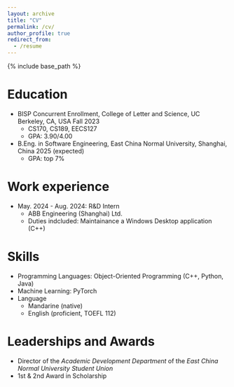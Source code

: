 ```yaml
---
layout: archive
title: "CV"
permalink: /cv/
author_profile: true
redirect_from:
  - /resume
---
```


{% include base_path %}

Education
======
* BISP Concurrent Enrollment, College of Letter and Science, UC Berkeley, CA, USA Fall 2023
  * CS170, CS189, EECS127
  * GPA: 3.90/4.00
* B.Eng. in Software Engineering, East China Normal University, Shanghai, China 2025 (expected)
  * GPA: top 7%

Work experience
======
* May. 2024 - Aug. 2024: R&D Intern
  * ABB Engineering (Shanghai) Ltd.
  * Duties indcluded: Maintainance a Windows Desktop application (C++)
  
Skills
======
* Programming Languages: Object-Oriented Programming (C++, Python, Java)
* Machine Learning: PyTorch
* Language
  * Mandarine (native)
  * English (proficient, TOEFL 112)

<!-- Publications
======
  <ul>{% for post in site.publications %}
    {% include archive-single-cv.html %}
  {% endfor %}</ul>
  
Talks
======
  <ul>{% for post in site.talks %}
    {% include archive-single-talk-cv.html %}
  {% endfor %}</ul>
  
Teaching
======
  <ul>{% for post in site.teaching %}
    {% include archive-single-cv.html %}
  {% endfor %}</ul> -->
  
Leaderships and Awards
======
* Director of the *Academic Development Department* of the *East China Normal University Student Union*
* 1st & 2nd Award in Scholarship
